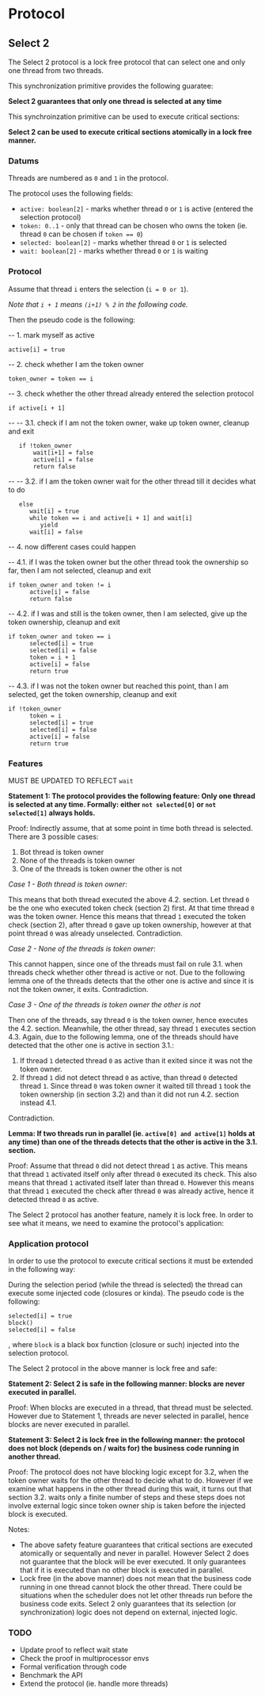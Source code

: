 Protocol
===============================================================================


Select 2
-------------------------------------------------------------------------------

The Select 2 protocol is a lock free protocol that can select one and only one thread from two threads.

This synchronization primitive provides the following guaratee:

**Select 2 guarantees that only one thread is selected at any time**

This synchroinzation primitive can be used to execute critical sections:

**Select 2 can be used to execute critical sections atomically in a lock free manner.**

### Datums ###

Threads are numbered as `0` and `1` in the protocol.

The protocol uses the following fields:

* `active: boolean[2]` - marks whether thread `0` or `1` is active (entered the selection protocol)
* `token: 0..1` - only that thread can be chosen who owns the token (ie. thread `0` can be chosen if `token == 0`)
* `selected: boolean[2]` - marks whether thread `0` or `1` is selected
* `wait: boolean[2]` - marks whether thread `0` or `1` is waiting

### Protocol ###

Assume that thread `i` enters the selection (`i = 0 or 1`). 

_Note that `i + 1` means `(i+1) % 2` in the following code._

Then the pseudo code is the following:

-- 1. mark myself as active

    active[i] = true

-- 2. check whether I am the token owner

    token_owner = token == i

-- 3. check whether the other thread already entered the selection protocol

    if active[i + 1]

-- -- 3.1. check if I am not the token owner, wake up token owner, cleanup and exit

       if !token_owner 
           wait[i+1] = false
           active[i] = false
           return false

-- -- 3.2. if I am the token owner wait for the other thread till it decides what to do 
       
       else 
		  wait[i] = true
	      while token == i and active[i + 1] and wait[i]
             yield
          wait[i] = false

-- 4. now different cases could happen

-- 4.1. if I was the token owner but the other thread took the ownership so far, then I am not selected, cleanup and exit

    if token_owner and token != i
          active[i] = false
          return false

-- 4.2. if I was and still is the token owner, then I am selected, give up the token ownership, cleanup and exit

    if token_owner and token == i
          selected[i] = true
          selected[i] = false
          token = i + 1
          active[i] = false
          return true

-- 4.3. if I was not the token owner but reached this point, than I am selected, get the token ownership, cleanup and exit

    if !token_owner
          token = i
          selected[i] = true
          selected[i] = false
          active[i] = false
          return true

### Features ###

MUST BE UPDATED TO REFLECT `wait`

**Statement 1: The protocol provides the following feature: Only one thread is selected at any time. Formally: either `not selected[0]` or `not selected[1]` always holds.**
	
Proof: Indirectly assume, that at some point in time both thread is selected. There are 3 possible cases:

1. Bot thread is token owner
1. None of the threads is token owner
1. One of the threads is token owner the other is not

_Case 1 - Both thread is token owner_:

This means that both thread executed the above 4.2. section. Let thread `0` be the one who executed token check (section 2) first. At that time thread `0` was the token owner. Hence this means that thread `1` executed the token check (section 2), after thread `0` gave up token ownership, however at that point thread `0` was already unselected. Contradiction.

_Case 2 - None of the threads is token owner_:  

This cannot happen, since one of the threads must fail on rule 3.1. when threads check whether other thread is active or not. Due to the following lemma one of the threads detects that the other one is active and since it is not the token owner, it exits. Contradiction.

_Case 3 - One of the threads is token owner the other is not_

Then one of the threads, say thread `0` is the token owner, hence executes the 4.2. section. Meanwhile, the other thread, say thread `1` executes section 4.3.
Again, due to the following lemma, one of the threads should have detected that the other one is active in section 3.1.:

1. If thread `1` detected thread `0` as active than it exited since it was not the token owner.
1. If thread `1` did not detect thread `0` as active, than thread `0` detected thread `1`. Since thread `0` was token owner it waited till thread `1` took the token ownership (in section 3.2) and than it did not run 4.2. section instead 4.1. 

Contradiction.

**Lemma: If two threads run in parallel (ie. `active[0] and active[1]` holds at any time) than one of the threads detects that the other is active in the 3.1. section.**

Proof: Assume that thread `0` did not detect thread `1` as active. This means that thread `1` activated itself only after thread `0` executed its check. This also means that thread `1` activated itself later than thread `0`. However this means that thread `1` executed the check after thread `0` was already active, hence it detected thread `0` as active.

The Select 2 protocol has another feature, namely it is lock free. In order to see what it means, we need to examine the protocol's application:

### Application protocol ###

In order to use the protocol to execute critical sections it must be extended in the following way:

During the selection period (while the thread is selected) the thread can execute some injected code (closures or kinda). The pseudo code is the following:

    selected[i] = true
    block()
    selected[i] = false

, where `block` is a black box function (closure or such) injected into the selection protocol.

The Select 2 protocol in the above manner is lock free and safe:

**Statement 2: Select 2 is safe in the following manner: blocks are never executed in parallel.**

Proof: When blocks are executed in a thread, that thread must be selected. However due to Statement 1, threads are never selected in parallel, hence blocks are never executed in parallel.

**Statement 3: Select 2 is lock free in the following manner: the protocol does not block (depends on / waits for) the business code running in another thread.**

Proof: The protocol does not have blocking logic except for 3.2, when the token owner waits for the other thread to decide what to do. However if we examine what happens in the other thread during this wait, it turns out that section 3.2. waits only a finite number of steps and these steps does not involve external logic since token owner ship is taken before the injected block is executed.

Notes: 

* The above safety feature guarantees that critical sections are executed atomically or sequentally and never in parallel. However Select 2 does not guarantee that the block will be ever executed. It only guarantees that if it is executed than no other block is executed in parallel.
* Lock free (in the above manner) does not mean that the business code running in one thread cannot block the other thread. There could be situations when the scheduler does not let other threads run before the business code exits. Select 2 only guarantees that its selection (or synchronization) logic does not depend on external, injected logic.

### TODO ###

* Update proof to reflect wait state
* Check the proof in multiprocessor envs
* Formal verification through code
* Benchmark the API
* Extend the protocol (ie. handle more threads)